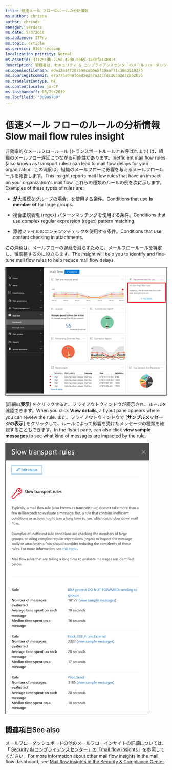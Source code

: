 ```yaml
---
title: 低速メール フローのルールの分析情報
ms.author: chrisda
author: chrisda
manager: serdars
ms.date: 5/3/2018
ms.audience: ITPro
ms.topic: article
ms.service: O365-seccomp
localization_priority: Normal
ms.assetid: 37125cdb-715d-42d0-b669-1a8efa140813
description: 管理者は、セキュリティ & コンプライアンスセンターのメールフローダッシュボードに表示される低速メールフロールールについて理解できます。
ms.openlocfilehash: ede12e14f287599cab0e5f39aaf71c38ed519276
ms.sourcegitcommit: e7a776a04ef6ed5e287a33cfdc36aa2d72862b55
ms.translationtype: MT
ms.contentlocale: ja-JP
ms.lasthandoff: 03/29/2019
ms.locfileid: "30999780"
---
```

# <a name="slow-mail-flow-rules-insight"></a><span data-ttu-id="94935-103">低速メール フローのルールの分析情報</span><span class="sxs-lookup"><span data-stu-id="94935-103">Slow mail flow rules insight</span></span>

<span data-ttu-id="94935-104">非効率的なメールフロールール (トランスポートルールとも呼ばれます) は、組織のメールフロー遅延につながる可能性があります。</span><span class="sxs-lookup"><span data-stu-id="94935-104">Inefficient mail flow rules (also known as transport rules) can lead to mail flow delays for your organization.</span></span> <span data-ttu-id="94935-105">この洞察は、組織のメールフローに影響を与えるメールフロールールを報告します。</span><span class="sxs-lookup"><span data-stu-id="94935-105">This insight reports mail flow rules that have an impact on your organization's mail flow.</span></span> <span data-ttu-id="94935-106">これらの種類のルールの例を次に示します。</span><span class="sxs-lookup"><span data-stu-id="94935-106">Examples of these types of rules are:</span></span>

- <span data-ttu-id="94935-107">**が**大規模なグループの場合、を使用する条件。</span><span class="sxs-lookup"><span data-stu-id="94935-107">Conditions that use **Is member of** for large groups.</span></span>

- <span data-ttu-id="94935-108">複合正規表現 (regex) パターンマッチングを使用する条件。</span><span class="sxs-lookup"><span data-stu-id="94935-108">Conditions that use complex regular expression (regex) pattern matching.</span></span>

- <span data-ttu-id="94935-109">添付ファイルのコンテンツチェックを使用する条件。</span><span class="sxs-lookup"><span data-stu-id="94935-109">Conditions that use content checking in attachments.</span></span>

<span data-ttu-id="94935-110">この洞察は、メールフローの遅延を減らすために、メールフロールールを特定し、微調整するのに役立ちます。</span><span class="sxs-lookup"><span data-stu-id="94935-110">The insight will help you to identify and fine-tune mail flow rules to help reduce mail flow delays.</span></span>

![セキュリティ & コンプライアンスセンターのメールフローダッシュボードに記載されている低速メールフロールールについての理解](media/1dd90faa-f065-4b10-8b47-d35dc127fc26.png)

<span data-ttu-id="94935-112">[詳細の**表示**] をクリックすると、フライアウトウィンドウが表示され、ルールを確認できます。</span><span class="sxs-lookup"><span data-stu-id="94935-112">When you click **View details**, a flyout pane appears where you can review the rule.</span></span> <span data-ttu-id="94935-113">また、フライアウトウィンドウで [**サンプルメッセージの表示**] をクリックして、ルールによって影響を受けたメッセージの種類を確認することもできます。</span><span class="sxs-lookup"><span data-stu-id="94935-113">In the flyout pane, can also click **view sample messages** to see what kind of messages are impacted by the rule.</span></span>

![メールフローダッシュボードの [低速メールフロールールの詳細を表示する] をクリックした後のフライアウトウィンドウ](media/2cbd43b7-1f21-4338-a70c-7b50de5c69cd.png)

## <a name="see-also"></a><span data-ttu-id="94935-115">関連項目</span><span class="sxs-lookup"><span data-stu-id="94935-115">See also</span></span>

<span data-ttu-id="94935-116">メールフローダッシュボードの他のメールフローインサイトの詳細については、「 [Security &/コンプライアンスセンター」の「mail flow insights](mail-flow-insights.md)」を参照してください。</span><span class="sxs-lookup"><span data-stu-id="94935-116">For more information about other mail flow insights in the mail flow dashboard, see [Mail flow insights in the Security & Compliance Center](mail-flow-insights.md).</span></span>
